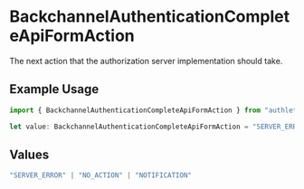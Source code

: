 # BackchannelAuthenticationCompleteApiFormAction

The next action that the authorization server implementation should take.


## Example Usage

```typescript
import { BackchannelAuthenticationCompleteApiFormAction } from "authlete-2/models/operations";

let value: BackchannelAuthenticationCompleteApiFormAction = "SERVER_ERROR";
```

## Values

```typescript
"SERVER_ERROR" | "NO_ACTION" | "NOTIFICATION"
```